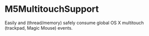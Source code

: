 M5MultitouchSupport
=====
Easily and (thread/memory) safely consume global OS X multitouch (trackpad, Magic Mouse) events.
